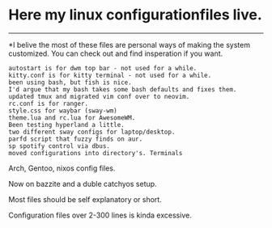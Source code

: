 # **Here my linux configurationfiles live.**
----
*I belive the most of these files are personal ways of making the system customized.
You can check out and find insperation if you want.

```
autostart is for dwm top bar - not used for a while.
kitty.conf is for kitty terminal - not used for a while.
been using bash, but fish is nice.
I'd argue that my bash takes some bash defaults and fixes them.
updated tmux and migrated vim conf over to neovim.
rc.conf is for ranger.
style.css for waybar (sway-wm)
theme.lua and rc.lua for AwesomeWM.
Been testing hyperland a little.
two different sway configs for laptop/desktop.
parfd script that fuzzy finds on aur.
sp spotify control via dbus.
moved configurations into directory's. Terminals
```

Arch, Gentoo, nixos config files.

Now on bazzite and a duble catchyos setup.

Most files should be self explanatory or short.

Configuration files over 2-300 lines is kinda excessive.

